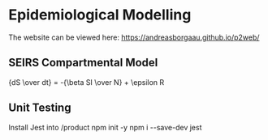 # Epidemiological Modelling
The website can be viewed here: https://andreasborgaau.github.io/p2web/

## SEIRS Compartmental Model
{dS \over dt} = -{\beta SI \over N} + \epsilon R

## Unit Testing
Install Jest into /product
npm init -y
npm i --save-dev jest
